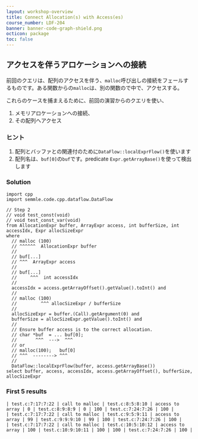 ```yaml
---
layout: workshop-overview
title: Connect Allocation(s) with Access(es)
course_number: LDF-204
banner: banner-code-graph-shield.png
octicon: package
toc: false
---
```


## アクセスを伴うアロケーションへの接続

前回のクエリは、配列のアクセスを伴う、`malloc`呼び出しの接続をフェールするものです。ある関数からの`malloc`は、別の関数ので中で、アクセスする。

これらのケースを捕まえるために、前回の演習からのクエリを使い、

1.  メモリアロケーションへの接続、
2.  その配列へアクセス

### ヒント

1. 配列とバッファとの関連付のために`DataFlow::localExprFlow()`を使います  
2. 配列名は、`buf[0]`の`buf`です。predicate `Expr.getArrayBase()`を使って検出します




### Solution
```ql file=./src/session/example2.ql
import cpp
import semmle.code.cpp.dataflow.DataFlow

// Step 2
// void test_const(void)
// void test_const_var(void)
from AllocationExpr buffer, ArrayExpr access, int bufferSize, int accessIdx, Expr allocSizeExpr
where
  // malloc (100)
  // ^^^^^^  AllocationExpr buffer
  //
  // buf[...]
  // ^^^  ArrayExpr access
  //
  // buf[...]
  //     ^^^  int accessIdx
  //
  accessIdx = access.getArrayOffset().getValue().toInt() and
  //
  // malloc (100)
  //         ^^^ allocSizeExpr / bufferSize
  //
  allocSizeExpr = buffer.(Call).getArgument(0) and
  bufferSize = allocSizeExpr.getValue().toInt() and
  //
  // Ensure buffer access is to the correct allocation.
  // char *buf  = ... buf[0];
  //       ^^^  --->  ^^^
  // or
  // malloc(100);   buf[0]
  // ^^^  --------> ^^^
  //
  DataFlow::localExprFlow(buffer, access.getArrayBase())
select buffer, access, accessIdx, access.getArrayOffset(), bufferSize, allocSizeExpr

```



### First 5 results
```ql file=./tests/session/Example2/example2.expected#L1-L5
| test.c:7:17:7:22 | call to malloc | test.c:8:5:8:10 | access to array | 0 | test.c:8:9:8:9 | 0 | 100 | test.c:7:24:7:26 | 100 |
| test.c:7:17:7:22 | call to malloc | test.c:9:5:9:11 | access to array | 99 | test.c:9:9:9:10 | 99 | 100 | test.c:7:24:7:26 | 100 |
| test.c:7:17:7:22 | call to malloc | test.c:10:5:10:12 | access to array | 100 | test.c:10:9:10:11 | 100 | 100 | test.c:7:24:7:26 | 100 |

```


